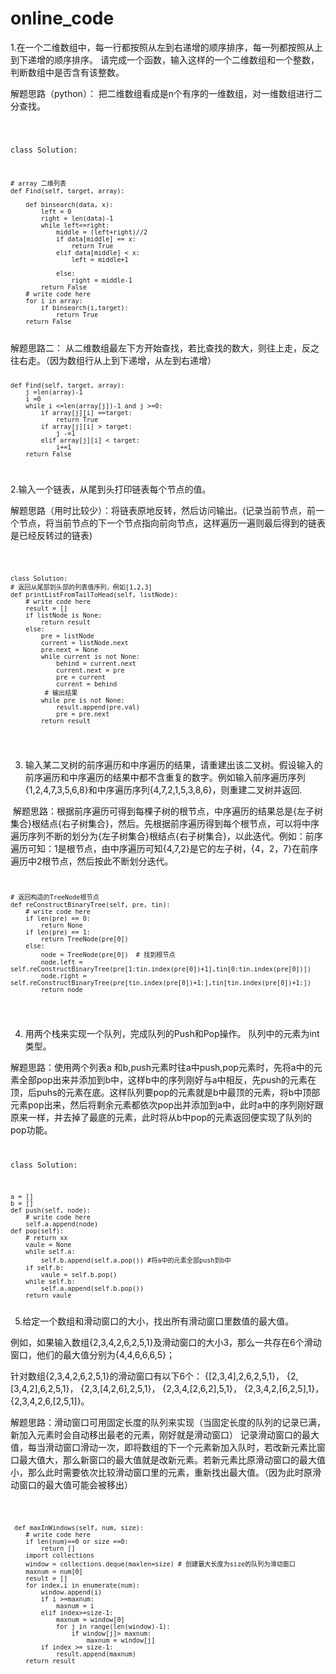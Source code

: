 # online_code
1.在一个二维数组中，每一行都按照从左到右递增的顺序排序，每一列都按照从上到下递增的顺序排序。
请完成一个函数，输入这样的一个二维数组和一个整数，判断数组中是否含有该整数。

解题思路（python）：
把二维数组看成是n个有序的一维数组，对一维数组进行二分查找。

<code>   
            
      
class Solution:

    # array 二维列表
    def Find(self, target, array):
        
        def binsearch(data, x):
            left = 0
            right = len(data)-1
            while left<=right:
                middle = (left+right)//2
                if data[middle] == x:
                    return True
                elif data[middle] < x:
                    left = middle+1
                    
                else:
                    right = middle-1
            return False     
        # write code here
        for i in array:
            if binsearch(i,target):
                return True
        return False
</code>
解题思路二：
从二维数组最左下方开始查找，若比查找的数大，则往上走，反之往右走。（因为数组行从上到下递增，从左到右递增）

<code>
            

       
    
    def Find(self, target, array):
        j =len(array)-1
        i =0
        while i <=len(array[j])-1 and j >=0:
            if array[j][i] ==target:
                return True
            if array[j][i] > target:
                j -=1
            elif array[j][i] < target:
                i+=1
        return False
</code>

2.输入一个链表，从尾到头打印链表每个节点的值。
    
解题思路（用时比较少）：将链表原地反转，然后访问输出。(记录当前节点，前一个节点，将当前节点的下一个节点指向前向节点，这样遍历一遍则最后得到的链表是已经反转过的链表)

  
<code>
       
    class Solution:
    # 返回从尾部到头部的列表值序列，例如[1,2,3]
    def printListFromTailToHead(self, listNode):
        # write code here
        result = []
        if listNode is None:
            return result
        else:
            pre = listNode
            current = listNode.next
            pre.next = None
            while current is not None:
                behind = current.next 
                current.next = pre 
                pre = current
                current = behind
             # 输出结果   
            while pre is not None:
                result.append(pre.val)
                pre = pre.next
            return result
 </code>


3. 输入某二叉树的前序遍历和中序遍历的结果，请重建出该二叉树。假设输入的前序遍历和中序遍历的结果中都不含重复的数字。例如输入前序遍历序列{1,2,4,7,3,5,6,8}和中序遍历序列{4,7,2,1,5,3,8,6}，则重建二叉树并返回.

  解题思路：根据前序遍历可得到每棵子树的根节点，中序遍历的结果总是{左子树集合}根结点{右子树集合}，然后。先根据前序遍历得到每个根节点，可以将中序遍历序列不断的划分为{左子树集合}根结点{右子树集合}，以此迭代。例如：前序遍历可知：1是根节点，由中序遍历可知{4,7,2}是它的左子树，{4，2，7}在前序遍历中2根节点，然后按此不断划分迭代。
  <code>
                  
    # 返回构造的TreeNode根节点
    def reConstructBinaryTree(self, pre, tin):
        # write code here
        if len(pre) == 0:
            return None
        if len(pre) == 1:
            return TreeNode(pre[0])
        else:
            node = TreeNode(pre[0])  # 找到根节点
            node.left = self.reConstructBinaryTree(pre[1:tin.index(pre[0])+1],tin[0:tin.index(pre[0])])
            node.right = self.reConstructBinaryTree(pre[tin.index(pre[0])+1:],tin[tin.index(pre[0])+1:])
            return node
                
 </code>
   
4. 用两个栈来实现一个队列，完成队列的Push和Pop操作。 队列中的元素为int类型。
       
            
解题思路：使用两个列表a 和b,push元素时往a中push,pop元素时，先将a中的元素全部pop出来并添加到b中，这样b中的序列刚好与a中相反，先push的元素在顶，后puhs的元素在底。这样队列要pop的元素就是b中最顶的元素，将b中顶部元素pop出来，然后将剩余元素都依次pop出并添加到a中，此时a中的序列刚好跟原来一样，并去掉了最底的元素，此时将从b中pop的元素返回便实现了队列的pop功能。
<code>
    
 class Solution:
        
    a = []
    b = []
    def push(self, node):
        # write code here
        self.a.append(node)
    def pop(self):
        # return xx
        vaule = None
        while self.a:
            self.b.append(self.a.pop()) #将a中的元素全部push到b中
        if self.b:
            vaule = self.b.pop()
        while self.b:
            self.a.append(self.b.pop())
        return vaule  
 </code>
 5.给定一个数组和滑动窗口的大小，找出所有滑动窗口里数值的最大值。
    
 例如，如果输入数组{2,3,4,2,6,2,5,1}及滑动窗口的大小3，那么一共存在6个滑动窗口，他们的最大值分别为{4,4,6,6,6,5}；
    
 针对数组{2,3,4,2,6,2,5,1}的滑动窗口有以下6个： {[2,3,4],2,6,2,5,1}， {2,[3,4,2],6,2,5,1}， {2,3,[4,2,6],2,5,1}， {2,3,4,[2,6,2],5,1}， {2,3,4,2,[6,2,5],1}， {2,3,4,2,6,[2,5,1]}。
   
 解题思路：滑动窗口可用固定长度的队列来实现（当固定长度的队列的记录已满，新加入元素时会自动移出最老的元素，刚好就是滑动窗口）
 记录滑动窗口的最大值，每当滑动窗口滑动一次，即将数组的下一个元素新加入队时，若改新元素比窗口最大值大，那么新窗口的最大值就是改新元素。若新元素比原滑动窗口的最大值小，那么此时需要依次比较滑动窗口里的元素，重新找出最大值。（因为此时原滑动窗口的最大值可能会被移出）
 
 <code>
            
     def maxInWindows(self, num, size):
        # write code here
        if len(num)==0 or size ==0:
            return []
        import collections
        window = collections.deque(maxlen=size) # 创建最大长度为size的队列为滑动窗口
        maxnum = num[0]
        result = []
        for index,i in enumerate(num):
            window.append(i)
            if i >=maxnum:
                maxnum = i
            elif index>=size-1:
                maxnum = window[0]
                for j in range(len(window)-1):
                    if window[j]> maxnum:
                        maxnum = window[j]
            if index >= size-1:
                result.append(maxnum)
        return result
  </code>
 
